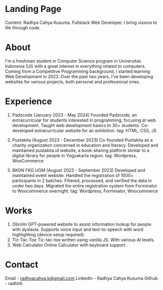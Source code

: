 # Landing Page
Content:
Radhya Cahya Kusuma.
Fullstack Web Developer.
I bring visions to life through code.

# About
I'm a freshman student in Computer Science program in Universitas Indonesia (UI) with a great interest in everything related to computers. Coming from a Competitive Programming background, I started learning Web Development in 2023. Over the past two years, I've been developing websites for various projects, both personal and professional ones.

# Experience
1. Padzcode (January 2023 - May 2024) 
Founded Padzcode, an extracurricular for students interested in programming, focusing at web development. Taught web development basics to 30+ students. Co-developed extracurricular website for an exhibition. 
tag: HTML, CSS, JS

2. Pustakita (August 2023 - December 2023)
Co-founded Pustakita as a charity organization concerned in education and literacy. Developed and maintained pustakita.id website, a book-sharing platform similar to a digital library for people in Yogyakarta region.
tag: Wordpress, WooCommerce

3. BKGN FKG UGM (August 2023 - September 2023)
Developed and maintained event website. Handled the registration of 1000+ participants in 2 batches. Filtered, processed, and verified the data in under two days. Migrated the entire registration system from Forminator to Woocommerce overnight.
tag: Wordpress, Forminator, Woocommerce

# Works
1. Obrolin
GPT-powered website to assist information lookup for people with dyslexia. Supports voice input and text-to-speech with word highlighting (device setup required).
2. Tic-Tac-Toe
Tic-tac-toe written using vanilla JS. With various AI levels.
3. Web Calculator
Online Calculator with keyboard support.

# Contact
Email - radhyacahya.k@gmail.com
LinkedIn - Radhya Cahya Kusuma
Github - radhhh